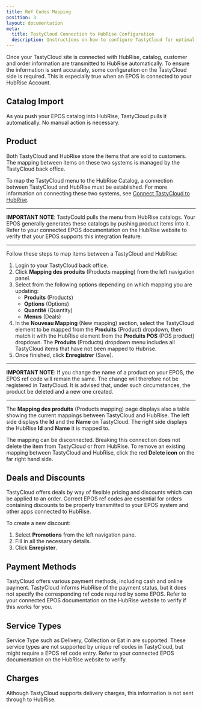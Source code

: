 ```yaml
---
title: Ref Codes Mapping
position: 3
layout: documentation
meta:
  title: TastyCloud Connection to HubRise Configuration
  description: Instructions on how to configure TastyCloud for optimal connection to HubRise and other platforms.
---
```


Once your TastyCloud site is connected with HubRise, catalog, customer and order information are transmitted to HubRise automatically. To ensure the information is sent accurately, some configuration on the TastyCloud side is required. This is especially true when an EPOS is connected to your HubRise Account.

## Catalog Import

As you push your EPOS catalog into HubRise, TastyCloud pulls it automatically. No manual action is necessary.

## Product

Both TastyCloud and HubRise store the items that are sold to customers. The mapping between items on these two systems is managed by the TastyCloud back office.

To map the TastyCloud menu to the HubRise Catalog, a connection between TastyCloud and HubRise must be established. For more information on connecting these two systems, see [Connect TastyCloud to HubRise](/apps/tastycloud/connect-hubrise).

---

**IMPORTANT NOTE**: TastyCould pulls the menu from HubRise catalogs. Your EPOS generally generates these catalogs by pushing product items into it. Refer to your connected EPOS documentation on the HubRise website to verify that your EPOS supports this integration feature.

---

Follow these steps to map items between a TastyCloud and HubRise:

1. Login to your TastyCloud back office.
1. Click **Mapping des produits** (Products mapping) from the left navigation panel.
1. Select from the following options depending on which mapping you are updating:
   - **Produits** (Products)
   - **Options** (Options)
   - **Quantité** (Quantity)
   - **Menus** (Deals)
1. In the **Nouveau Mapping** (New mapping) section, select the TastyCloud element to be mapped from the **Produits** (Product) dropdown, then match it with the HubRise element from the **Produits POS** (POS product) dropdown. The **Produits** (Products) dropdown menu includes all TastyCloud items that have not been mapped to Hubrise.
1. Once finished, click **Enregistrer** (Save).

---

**IMPORTANT NOTE**: If you change the name of a product on your EPOS, the EPOS ref code will remain the same. The change will therefore not be registered in TastyCloud. It is advised that, under such circumstances, the product be deleted and a new one created.

---

The **Mapping des produits** (Products mapping) page displays also a table showing the current mappings between TastyCloud and HubRise. The left side displays the **Id** and the **Name** on TastyCloud. The right side displays the HubRise **Id** and **Name** it is mapped to.

The mapping can be disconnected. Breaking this connection does not delete the item from TastyCloud or from HubRise.
To remove an existing mapping between TastyCloud and HubRise, click the red **Delete icon** on the far right hand side.

## Deals and Discounts

TastyCloud offers deals by way of flexible pricing and discounts which can be applied to an order. Correct EPOS ref codes are essential for orders containing discounts to be properly transmitted to your EPOS system and other apps connected to HubRise.

To create a new discount:

1. Select **Promotions** from the left navigation pane.
1. Fill in all the necessary details.
1. Click **Enregister**.

## Payment Methods

TastyCloud offers various payment methods, including cash and online payment. TastyCloud informs HubRise of the payment status, but it does not specify the corresponding ref code required by some EPOS. Refer to your connected EPOS documentation on the HubRise website to verify if this works for you.

## Service Types

Service Type such as Delivery, Collection or Eat in are supported. These service types are not supported by unique ref codes in TastyCloud, but might require a EPOS ref code entry. Refer to your connected EPOS documentation on the HubRise website to verify.

## Charges

Although TastyCloud supports delivery charges, this information is not sent through to HubRise.
